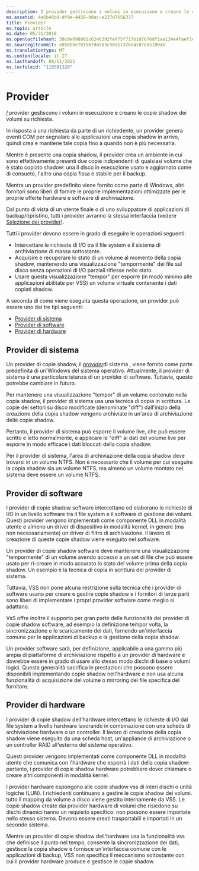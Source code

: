 ```yaml
---
description: I provider gestiscono i volumi in esecuzione e creano le copie shadow dei volumi su richiesta.
ms.assetid: 4e6b46b0-df9e-4458-b0ac-e237d7656337
title: Provider
ms.topic: article
ms.date: 05/31/2018
ms.openlocfilehash: 58c9e098981c6246392fef75f717b1d7676df1aa134e4faef3e436ee8b3eb537
ms.sourcegitcommit: e858bbe701567d4583c50a11326e42d7ea51804b
ms.translationtype: MT
ms.contentlocale: it-IT
ms.lasthandoff: 08/11/2021
ms.locfileid: "118591328"
---
```

# <a name="providers"></a>Provider

[*I*](vssgloss-p.md) provider gestiscono i volumi in esecuzione e creano le copie shadow dei volumi su richiesta.

In risposta a una richiesta da parte di un richiedente, un provider genera eventi COM per segnalare alle applicazioni una copia shadow in arrivo, quindi crea e mantiene tale copia fino a quando non è più necessaria.

Mentre è presente una copia shadow, il provider crea un ambiente in cui sono effettivamente presenti due copie indipendenti di qualsiasi volume che è stato copiato shadow: una il disco in esecuzione usato e aggiornato come di consueto, l'altro una copia fissa e stabile per il backup.

Mentre un provider predefinito viene fornito come parte di Windows, altri fornitori sono liberi di fornire le proprie implementazioni ottimizzate per le proprie offerte hardware e software di archiviazione.

Dal punto di vista di un utente finale o di uno sviluppatore di applicazioni di backup/ripristino, tutti i provider avranno la stessa interfaccia (vedere [Selezione dei provider](selecting-providers.md)).

Tutti i provider devono essere in grado di eseguire le operazioni seguenti:

-   Intercettare le richieste di I/O tra il file system e il sistema di archiviazione di massa sottostante.
-   Acquisire e recuperare lo stato di un volume al momento della copia shadow, mantenendo una visualizzazione "tempormente" dei file sul disco senza operazioni di I/O parziali riflesse nello stato.
-   Usare questa visualizzazione "tempor" per esporre (in modo minimo alle applicazioni abilitate per VSS) un volume virtuale contenente i dati copiati shadow.

A seconda di come viene eseguita questa operazione, un provider può essere uno dei tre tipi seguenti:

-   [Provider di sistema](#system-provider)
-   [Provider di software](#software-providers)
-   [Provider di hardware](#hardware-providers)

## <a name="system-provider"></a>Provider di sistema

Un provider di copie shadow, il [*provider*](vssgloss-s.md)di sistema , viene fornito come parte predefinita di un'Windows del sistema operativo. Attualmente, il provider di sistema è una particolare istanza di un provider di software. Tuttavia, questo potrebbe cambiare in futuro.

Per mantenere una visualizzazione "tempor" di un volume contenuto nella copia shadow, il provider di sistema usa una tecnica di copia in scrittura. Le copie dei settori su disco modificate (denominate "diff") dall'inizio della creazione della copia shadow vengono archiviate in un'area di archiviazione delle copie shadow.

Pertanto, il provider di sistema può esporre il volume live, che può essere scritto e letto normalmente, e applicare le "diff" ai dati del volume live per esporre in modo efficace i dati bloccati della copia shadow.

Per il provider di sistema, l'area di archiviazione della copia shadow deve trovarsi in un volume NTFS. Non è necessario che il volume per cui eseguire la copia shadow sia un volume NTFS, ma almeno un volume montato nel sistema deve essere un volume NTFS.

## <a name="software-providers"></a>Provider di software

I provider di copie shadow software intercettano ed elaborano le richieste di I/O in un livello software tra il file system e il software di gestione dei volumi. Questi provider vengono implementati come componente DLL in modalità utente e almeno un driver di dispositivo in modalità kernel, in genere (ma non necessariamente) un driver di filtro di archiviazione. Il lavoro di creazione di queste copie shadow viene eseguito nel software.

Un provider di copie shadow software deve mantenere una visualizzazione "tempormente" di un volume avendo accesso a un set di file che può essere usato per ri-creare in modo accurato lo stato del volume prima della copia shadow. Un esempio è la tecnica di copia in scrittura del provider di sistema.

Tuttavia, VSS non pone alcuna restrizione sulla tecnica che i provider di software usano per creare e gestire copie shadow e i fornitori di terze parti sono liberi di implementare i propri provider software come meglio si adattano.

VsS offre inoltre il supporto per gran parte delle funzionalità dei provider di copie shadow software, ad esempio la definizione tempor volta, la sincronizzazione e lo scaricamento dei dati, fornendo un'interfaccia comune per le applicazioni di backup e la gestione della copia shadow.

Un provider software sarà, per definizione, applicabile a una gamma più ampia di piattaforme di archiviazione rispetto a un provider di hardware e dovrebbe essere in grado di usare allo stesso modo dischi di base o volumi logici. Questa generalità sacrifica le prestazioni che possono essere disponibili implementando copie shadow nell'hardware e non usa alcuna funzionalità di acquisizione del volume o mirroring dei file specifica del fornitore.

## <a name="hardware-providers"></a>Provider di hardware

I provider di copie shadow dell'hardware intercettano le richieste di I/O dal file system a livello hardware lavorando in combinazione con una scheda di archiviazione hardware o un controller. Il lavoro di creazione della copia shadow viene eseguito da una scheda host, un'appliance di archiviazione o un controller RAID all'esterno del sistema operativo.

Questi provider vengono implementati come componente DLL in modalità utente che comunica con l'hardware che esporrà i dati della copia shadow: pertanto, i provider di copie shadow hardware potrebbero dover chiamare o creare altri componenti in modalità kernel.

I provider hardware espongono alle copie shadow vss di interi dischi o unità logiche (LUN). I richiedenti continuano a gestire le copie shadow dei volumi. tutto il mapping da volume a disco viene gestito internamente da VSS. Le copie shadow create dai provider hardware di volumi che risiedono su dischi dinamici hanno un requisito specifico: non possono essere importate nello stesso sistema. Devono essere creati trasportabili e importati in un secondo sistema.

Mentre un provider di copie shadow dell'hardware usa la funzionalità vss che definisce il punto nel tempo, consente la sincronizzazione dei dati, gestisce la copia shadow e fornisce un'interfaccia comune con le applicazioni di backup, VSS non specifica il meccanismo sottostante con cui il provider hardware produce e gestisce le copie shadow.

 

 



